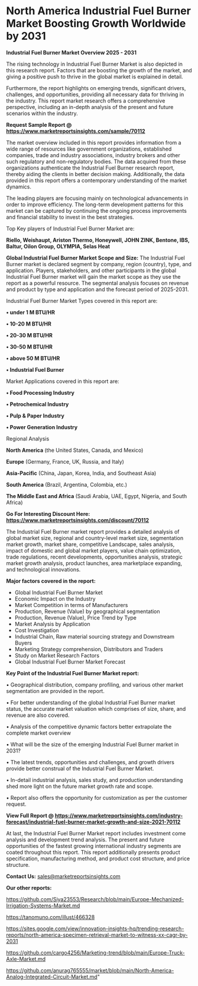 # North America Industrial Fuel Burner Market Boosting Growth Worldwide by 2031

<Strong> Industrial Fuel Burner Market Overview 2025 - 2031</strong>

The rising technology in Industrial Fuel Burner Market is also depicted in this research report. Factors that are boosting the growth of the market, and giving a positive push to thrive in the global market is explained in detail.

Furthermore, the report highlights on emerging trends, significant drivers, challenges, and opportunities, providing all necessary data for thriving in the industry. This report market research offers a comprehensive perspective, including an in-depth analysis of the present and future scenarios within the industry.

<strong>Request Sample Report @ <a href=https://www.marketreportsinsights.com/sample/70112>https://www.marketreportsinsights.com/sample/70112</a></strong>

The market overview included in this report provides information from a wide range of resources like government organizations, established companies, trade and industry associations, industry brokers and other such regulatory and non-regulatory bodies. The data acquired from these organizations authenticate the Industrial Fuel Burner research report, thereby aiding the clients in better decision making. Additionally, the data provided in this report offers a contemporary understanding of the market dynamics.

The leading players are focusing mainly on technological advancements in order to improve efficiency. The long-term development patterns for this market can be captured by continuing the ongoing process improvements and financial stability to invest in the best strategies.

Top Key players of Industrial Fuel Burner Market are:

<strong>Riello, Weishaupt, Ariston Thermo, Honeywell, JOHN ZINK, Bentone, IBS, Baltur, Oilon Group, OLYMPIA, Selas Heat</strong>

<strong><b>Global Industrial Fuel Burner Market Scope and Size:</b></strong>
The Industrial Fuel Burner market is declared segment by company, region (country), type, and application. Players, stakeholders, and other participants in the global Industrial Fuel Burner market will gain the market scope as they use the report as a powerful resource. The segmental analysis focuses on revenue and product by type and application and the forecast period of 2025-2031.

Industrial Fuel Burner Market Types covered in this report are:

<strong>• under 1 M BTU/HR

• 10-20 M BTU/HR

• 20-30 M BTU/HR

• 30-50 M BTU/HR

• above 50 M BTU/HR

• Industrial Fuel Burner</strong>

Market Applications covered in this report are:

<strong>• Food Processing Industry

• Petrochemical Industry

• Pulp & Paper Industry

• Power Generation Industry</strong> 

Regional Analysis

<strong>North America</strong> (the United States, Canada, and Mexico)

<strong>Europe</strong> (Germany, France, UK, Russia, and Italy)

<strong>Asia-Pacific</strong> (China, Japan, Korea, India, and Southeast Asia)

<strong>South America</strong> (Brazil, Argentina, Colombia, etc.)

<strong>The Middle East and Africa</strong> (Saudi Arabia, UAE, Egypt, Nigeria, and South Africa)

<strong>Go For Interesting Discount Here: <a href=https://www.marketreportsinsights.com/discount/70112>https://www.marketreportsinsights.com/discount/70112</a></strong>

The Industrial Fuel Burner market report provides a detailed analysis of global market size, regional and country-level market size, segmentation market growth, market share, competitive Landscape, sales analysis, impact of domestic and global market players, value chain optimization, trade regulations, recent developments, opportunities analysis, strategic market growth analysis, product launches, area marketplace expanding, and technological innovations.

<strong><b>Major factors covered in the report:</b></strong>
<ul>
  <li>Global Industrial Fuel Burner Market </li>
  <li>Economic Impact on the Industry</li>
  <li>Market Competition in terms of Manufacturers</li>
  <li>Production, Revenue (Value) by geographical segmentation</li>
  <li>Production, Revenue (Value), Price Trend by Type</li>
  <li>Market Analysis by Application</li>
  <li>Cost Investigation</li>
  <li>Industrial Chain, Raw material sourcing strategy and Downstream Buyers</li>
  <li>Marketing Strategy comprehension, Distributors and Traders</li>
  <li>Study on Market Research Factors</li>
  <li>Global Industrial Fuel Burner Market Forecast</li>
</ul>

<strong><b>Key Point of the Industrial Fuel Burner Market report:</b></strong>

• Geographical distribution, company profiling, and various other market segmentation are provided in the report.

• For better understanding of the global Industrial Fuel Burner market status, the accurate market valuation which comprises of size, share, and revenue are also covered.

• Analysis of the competitive dynamic factors better extrapolate the complete market overview

• What will be the size of the emerging Industrial Fuel Burner market in 2031?

• The latest trends, opportunities and challenges, and growth drivers provide better construal of the Industrial Fuel Burner Market.

• In-detail industrial analysis, sales study, and production understanding shed more light on the future market growth rate and scope.

• Report also offers the opportunity for customization as per the customer request.

<strong><b>View Full Report @ <a href=https://www.marketreportsinsights.com/industry-forecast/industrial-fuel-burner-market-growth-and-size-2021-70112>https://www.marketreportsinsights.com/industry-forecast/industrial-fuel-burner-market-growth-and-size-2021-70112</a></b></strong>


At last, the Industrial Fuel Burner Market report includes investment come analysis and development trend analysis. The present and future opportunities of the fastest growing international industry segments are coated throughout this report. This report additionally presents product specification, manufacturing method, and product cost structure, and price structure.

<strong>Contact Us:</strong>
sales@marketreportsinsights.com

<strong>Our other reports:</strong>

<a href=https://github.com/Siya23553/Research/blob/main/Europe-Mechanized-Irrigation-Systems-Market.md>https://github.com/Siya23553/Research/blob/main/Europe-Mechanized-Irrigation-Systems-Market.md</a>

<a href=https://tanomuno.com/illust/466328>https://tanomuno.com/illust/466328</a>

<a href=https://sites.google.com/view/innovation-insights-hq/trending-research-reports/north-america-specimen-retrieval-market-to-witness-xx-cagr-by-2031>https://sites.google.com/view/innovation-insights-hq/trending-research-reports/north-america-specimen-retrieval-market-to-witness-xx-cagr-by-2031</a>

<a href=https://github.com/cargo4256/Marketing-trend/blob/main/Europe-Truck-Axle-Market.md>https://github.com/cargo4256/Marketing-trend/blob/main/Europe-Truck-Axle-Market.md</a>

<a href=https://github.com/anurag765555/market/blob/main/North-America-Analog-Integrated-Circuit-Market.md>https://github.com/anurag765555/market/blob/main/North-America-Analog-Integrated-Circuit-Market.md</a>"
